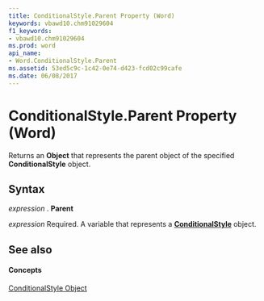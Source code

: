 ```yaml
---
title: ConditionalStyle.Parent Property (Word)
keywords: vbawd10.chm91029604
f1_keywords:
- vbawd10.chm91029604
ms.prod: word
api_name:
- Word.ConditionalStyle.Parent
ms.assetid: 53ed5c9c-1c42-0e74-d423-fcd02c99cafe
ms.date: 06/08/2017
---
```



# ConditionalStyle.Parent Property (Word)

Returns an **Object** that represents the parent object of the specified **ConditionalStyle** object.


## Syntax

 _expression_ . **Parent**

 _expression_ Required. A variable that represents a **[ConditionalStyle](conditionalstyle-object-word.md)** object.


## See also


#### Concepts


[ConditionalStyle Object](conditionalstyle-object-word.md)

